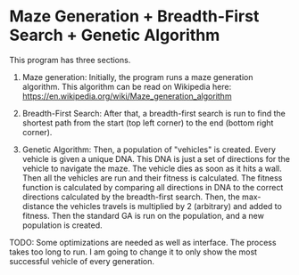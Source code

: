 # Maze Generation + Breadth-First Search + Genetic Algorithm

This program has three sections.

1. Maze generation:
Initially, the program runs a maze generation algorithm. This algorithm
can be read on Wikipedia here:
https://en.wikipedia.org/wiki/Maze_generation_algorithm

2. Breadth-First Search:
After that, a breadth-first search is run to find the shortest path from the
start (top left corner) to the end (bottom right corner).

3. Genetic Algorithm:
Then, a population of "vehicles" is created. Every vehicle is given a unique
DNA. This DNA is just a set of directions for the vehicle to navigate the maze.
The vehicle dies as soon as it hits a wall.
Then all the vehicles are run and their fitness is calculated. The fitness function
is calculated by comparing all directions in DNA to the correct directions
calculated by the breadth-first search. Then, the max-distance the vehicles travels
is multiplied by 2 (arbitrary) and added to fitness.
Then the standard GA is run on the population, and a new population is created.

TODO:
Some optimizations are needed as well as interface. The process takes too long to
run. I am going to change it to only show the most successful vehicle of every
generation.
